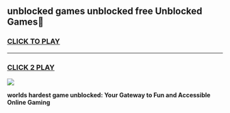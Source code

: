 
## unblocked games unblocked free Unblocked Games👋
<h3>
<a href="https://premium.freeplayer.one?title=unblocked_games_unblocked_free&ref=16F">CLICK TO PLAY</a></h3>
<hr>

<h3>
<a href="https://premium.freeplayer.one?title=unblocked_games_unblocked_free&ref=16F">CLICK 2 PLAY</a>
  
</h3>

<a href="https://premium.freeplayer.one?title=unblocked_games_unblocked_free&ref=16F/"><img src="https://clearcache.store/games.png"></a>


**worlds hardest game unblocked: Your Gateway to Fun and Accessible Online Gaming**
